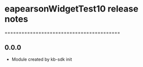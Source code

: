 # eapearsonWidgetTest10 release notes
=========================================

0.0.0
-----
* Module created by kb-sdk init
